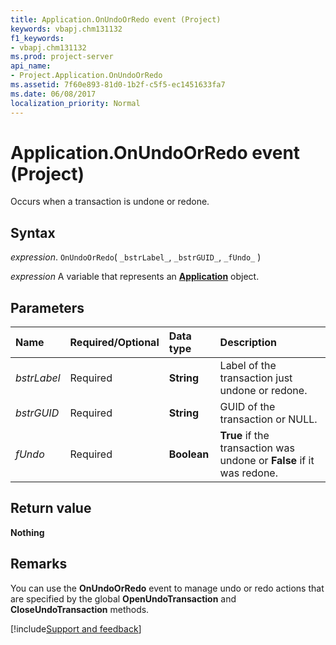 ```yaml
---
title: Application.OnUndoOrRedo event (Project)
keywords: vbapj.chm131132
f1_keywords:
- vbapj.chm131132
ms.prod: project-server
api_name:
- Project.Application.OnUndoOrRedo
ms.assetid: 7f60e893-81d0-1b2f-c5f5-ec1451633fa7
ms.date: 06/08/2017
localization_priority: Normal
---
```



# Application.OnUndoOrRedo event (Project)

Occurs when a transaction is undone or redone.


## Syntax

_expression_. `OnUndoOrRedo`( `_bstrLabel_`, `_bstrGUID_`, `_fUndo_` )

_expression_ A variable that represents an **[Application](Project.Application.md)** object.


## Parameters



|Name|Required/Optional|Data type|Description|
|:-----|:-----|:-----|:-----|
| _bstrLabel_|Required|**String**|Label of the transaction just undone or redone.|
| _bstrGUID_|Required|**String**|GUID of the transaction or NULL.|
| _fUndo_|Required|**Boolean**|**True** if the transaction was undone or **False** if it was redone.|

## Return value

**Nothing**


## Remarks

You can use the  **OnUndoOrRedo** event to manage undo or redo actions that are specified by the global **OpenUndoTransaction** and **CloseUndoTransaction** methods.

[!include[Support and feedback](~/includes/feedback-boilerplate.md)]